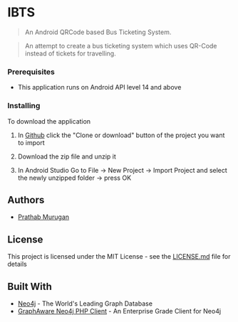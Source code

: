  # IBTS

> An Android QRCode based Bus Ticketing System.

> An attempt to create a bus ticketing system which uses QR-Code instead of tickets for travelling.



### Prerequisites

* This application runs on Android API level 14  and above



### Installing

To download the application


1. In [Github](https://github.com) click the "Clone or download" button of the project you want to import

2. Download the zip file and unzip it

3. In Android Studio Go to File -> New Project -> Import Project and select the newly unzipped folder -> press OK



## Authors

* [Prathab Murugan](https://github.com/jmprathab)



## License

This project is licensed under the MIT License - see the [LICENSE.md](LICENSE.md) file for details



## Built With

* [Neo4j](https://neo4j.com) - The World's Leading Graph Database
* [GraphAware Neo4j PHP Client](https://github.com/graphaware/neo4j-php-client) - An Enterprise Grade Client for Neo4j
